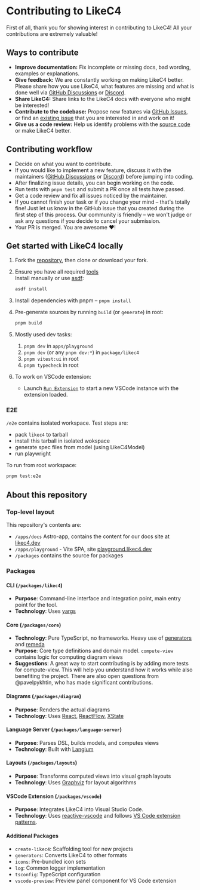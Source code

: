 # Contributing to LikeC4

First of all, thank you for showing interest in contributing to LikeC4! All your contributions are extremely valuable!

## Ways to contribute

- **Improve documentation:** Fix incomplete or missing docs, bad wording, examples or explanations.
- **Give feedback:** We are constantly working on making LikeC4 better. Please share how you use LikeC4, what features are missing and what is done well via [GitHub Discussions](https://github.com/likec4/likec4/discussions/new) or [Discord](https://discord.gg/86ZSpjKAdA).
- **Share LikeC4:** Share links to the LikeC4 docs with everyone who might be interested!
- **Contribute to the codebase:** Propose new features via [GitHub Issues](https://github.com/likec4/likec4/issues/new), or find an [existing issue](https://github.com/likec4/likec4/issues/) that you are interested in and work on it!
- **Give us a code review:** Help us identify problems with the [source code](https://github.com/likec4/likec4/tree/main/packages) or make LikeC4 better.

## Contributing workflow

- Decide on what you want to contribute.
- If you would like to implement a new feature, discuss it with the maintainers ([GitHub Discussions](https://github.com/likec4/likec4/discussions/new) or [Discord](https://discord.gg/86ZSpjKAdA)) before jumping into coding.
- After finalizing issue details, you can begin working on the code.
- Run tests with `pnpm test` and submit a PR once all tests have passed.
- Get a code review and fix all issues noticed by the maintainer.
- If you cannot finish your task or if you change your mind – that's totally fine! Just let us know in the GitHub issue that you created during the first step of this process. Our community is friendly – we won't judge or ask any questions if you decide to cancel your submission.
- Your PR is merged. You are awesome ❤️!

## Get started with LikeC4 locally

1. Fork the [repository](https://github.com/likec4/likec4), then clone or download your fork.

2. Ensure you have all required [tools](./.tool-versions)\
   Install manually or use [asdf](https://asdf-vm.com/):
   ```sh
   asdf install
   ```

3. Install dependencies with pnpm – `pnpm install`

4. Pre-generate sources by running `build` (or `generate`) in root:
   ```sh
   pnpm build
   ```

5. Mostly used dev tasks:
   1. `pnpm dev` in `apps/playground`
   2. `pnpm dev` (or any `pnpm dev:*`) in `package/likec4`
   3. `pnpm vitest:ui` in root
   4. `pnpm typecheck` in root

6. To work on VSCode extension:
   - Launch [`Run Extension`](https://github.com/likec4/likec4/blob/c88cfdb3856aff4b28c5f72da7ded8caf8c47c62/.vscode/launch.json#L18) to start a new VSCode instance with the extension loaded.

### E2E

`/e2e` contains isolated workspace. Test steps are:

- pack `likec4` to tarball
- install this tarball in isolated wokspace
- generate spec files from model (using LikeC4Model)
- run playwright

To run from root workspace:

```sh
pnpm test:e2e
```

## About this repository

### Top-level layout

This repository's contents are:

- `/apps/docs` Astro-app, contains the content for our docs site at [likec4.dev](https://likec4.dev)
- `/apps/playground` - Vite SPA, site [playground.likec4.dev](https://playground.likec4.dev)
- `/packages` contains the source for packages

### Packages

#### CLI (`/packages/likec4`)

- **Purpose**: Command-line interface and integration point, main entry point for the tool.
- **Technology**: Uses [yargs](https://yargs.js.org/)

#### Core (`/packages/core`)

- **Technology**: Pure TypeScript, no frameworks. Heavy use of [generators](https://developer.mozilla.org/en-US/docs/Web/JavaScript/Reference/Global_Objects/Generator) and [remeda](https://remedajs.com/)
- **Purpose**: Core type definitions and domain model. `compute-view` contains logic for computing diagram views
- **Suggestions**: A great way to start contributing is by adding more tests for compute-view. This will help you understand how it works while also benefiting the project. There are also open questions from @pavelpykhtin, who has made significant contributions.

#### Diagrams (`/packages/diagram`)

- **Purpose**: Renders the actual diagrams
- **Technology**: Uses [React](https://react.dev/), [ReactFlow](https://reactflow.dev/), [XState](https://xstate.js.org/)

#### Language Server (`/packages/language-server`)

- **Purpose**: Parses DSL, builds models, and computes views
- **Technology**: Built with [Langium](https://langium.org/)

#### Layouts (`/packages/layouts`)

- **Purpose**: Transforms computed views into visual graph layouts
- **Technology**: Uses [Graphviz](https://graphviz.org/) for layout algorithms

#### VSCode Extension (`/packages/vscode`)

- **Purpose**: Integrates LikeC4 into Visual Studio Code.
- **Technology**: Uses [reactive-vscode](https://github.com/KermanX/reactive-vscode) and follows [VS Code extension patterns](https://vscode-docs.readthedocs.io/en/stable/extensions/patterns-and-principles/).

#### Additional Packages

- `create-likec4`: Scaffolding tool for new projects
- `generators`: Converts LikeC4 to other formats
- `icons`: Pre-bundled icon sets
- `log`: Common logger implementation
- `tsconfig`: TypeScript configuration
- `vscode-preview`: Preview panel component for VS Code extension

